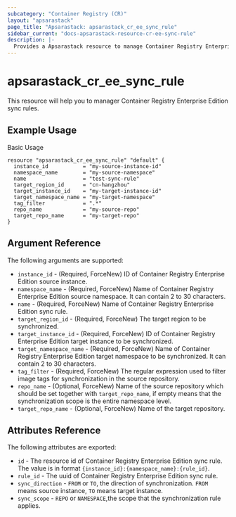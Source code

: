 ```yaml
---
subcategory: "Container Registry (CR)"
layout: "apsarastack"
page_title: "Apsarastack: apsarastack_cr_ee_sync_rule"
sidebar_current: "docs-apsarastack-resource-cr-ee-sync-rule"
description: |-
  Provides a Apsarastack resource to manage Container Registry Enterprise Edition sync rules.
---
```


# apsarastack\_cr\_ee\_sync\_rule

This resource will help you to manager Container Registry Enterprise Edition sync rules.


## Example Usage

Basic Usage

```
resource "apsarastack_cr_ee_sync_rule" "default" {
  instance_id           = "my-source-instance-id"
  namespace_name        = "my-source-namespace"
  name                  = "test-sync-rule"
  target_region_id      = "cn-hangzhou"
  target_instance_id    = "my-target-instance-id"
  target_namespace_name = "my-target-namespace"
  tag_filter            = ".*"
  repo_name             = "my-source-repo"
  target_repo_name      = "my-target-repo"
}
```

## Argument Reference

The following arguments are supported:

* `instance_id` - (Required, ForceNew) ID of Container Registry Enterprise Edition source instance.
* `namespace_name` - (Required, ForceNew) Name of Container Registry Enterprise Edition source namespace. It can contain 2 to 30 characters.
* `name` - (Required, ForceNew) Name of Container Registry Enterprise Edition sync rule.
* `target_region_id` - (Required, ForceNew) The target region to be synchronized.
* `target_instance_id` - (Required, ForceNew) ID of Container Registry Enterprise Edition target instance to be synchronized.
* `target_namespace_name` - (Required, ForceNew) Name of Container Registry Enterprise Edition target namespace to be synchronized. It can contain 2 to 30 characters.
* `tag_filter` - (Required, ForceNew) The regular expression used to filter image tags for synchronization in the source repository.
* `repo_name` - (Optional, ForceNew) Name of the source repository which should be set together with `target_repo_name`, if empty means that the synchronization scope is the entire namespace level.
* `target_repo_name` - (Optional, ForceNew) Name of the target repository.

## Attributes Reference

The following attributes are exported:

* `id` - The resource id of Container Registry Enterprise Edition sync rule. The value is in format `{instance_id}:{namespace_name}:{rule_id}`.
* `rule_id` - The uuid of Container Registry Enterprise Edition sync rule.
* `sync_direction` - `FROM` or `TO`, the direction of synchronization. `FROM` means source instance, `TO` means target instance.
* `sync_scope` - `REPO` or `NAMESPACE`,the scope that the synchronization rule applies.

